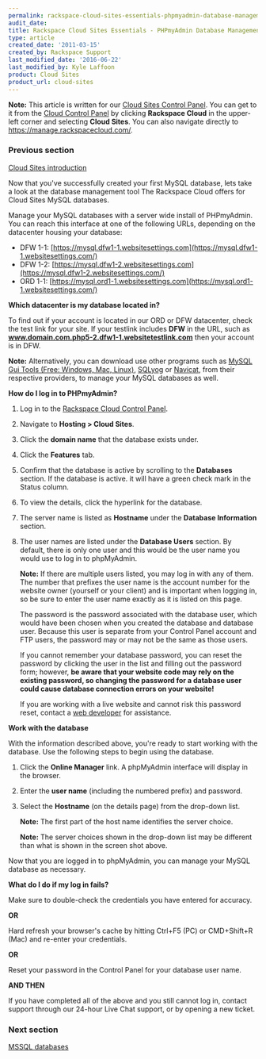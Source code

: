 ```yaml
---
permalink: rackspace-cloud-sites-essentials-phpmyadmin-database-management-interface/
audit_date:
title: Rackspace Cloud Sites Essentials - PHPmyAdmin Database Management Interface
type: article
created_date: '2011-03-15'
created_by: Rackspace Support
last_modified_date: '2016-06-22'
last_modified_by: Kyle Laffoon
product: Cloud Sites
product_url: cloud-sites
---
```


**Note:** This article is written for our [Cloud Sites Control Panel](https://manage.rackspacecloud.com/). You can get to it from the [Cloud Control Panel](https://mycloud.rackspace.com) by clicking **Rackspace Cloud** in the upper-left corner and selecting **Cloud Sites**. You can also navigate directly to <https://manage.rackspacecloud.com/>.

### Previous section

[Cloud Sites introduction](/how-to/cloud-sites)

Now that you've successfully created your first MySQL database, lets
take a look at the database management tool The Rackspace Cloud offers
for Cloud Sites MySQL databases.

Manage your MySQL databases with a server wide install of PHPmyAdmin.
You can reach this interface at one of the following URLs, depending
on the datacenter housing your database:

-   DFW
    1-1: [https://mysql.dfw1-1.websitesettings.com](https://mysql.dfw1-1.websitesettings.com/)
-   DFW
    1-2: [https://mysql.dfw1-2.websitesettings.com](https://mysql.dfw1-2.websitesettings.com/)
-   ORD
    1-1: [https://mysql.ord1-1.websitesettings.com](https://mysql.ord1-1.websitesettings.com/)

**Which datacenter is my database located in?**

To find out if your account is located in our ORD or DFW datacenter,
check the test link for your site. If your testlink includes **DFW** in
the URL, such as **www.domain.com.php5-2.dfw1-1.websitetestlink.com** then
your account is in DFW.

**Note:** Alternatively, you can download use other programs such
as [MySQL Gui Tools (Free: Windows, Mac, Linux)](http://dev.mysql.com/downloads/gui-tools/5.0.html), [SQLyog](http://www.webyog.com/) or [Navicat](http://www.navicat.com/),
from their respective providers, to manage your MySQL databases as
well.

**How do I log in to PHPmyAdmin?**

1. Log in to the [Rackspace Cloud Control Panel](http://manage.rackspacecloud.com).
2. Navigate to **Hosting > Cloud Sites**.
3. Click the **domain name** that the database exists under.
4. Click the **Features** tab.
5. Confirm that the database is active by scrolling to the
    **Databases** section. If the database is active. it will have a
    green check mark in the Status column.
6. To view the details, click the hyperlink for the database.
7. The server name is listed as **Hostname** under the **Database
   Information** section.
8. The user names are listed under the **Database Users** section.
   By default, there is only one user and this would be the user
   name you would use to log in to phpMyAdmin.

   **Note:** If there are multiple users listed, you may log in with any
   of them. The number that prefixes the user name is the account number
   for the website owner (yourself or your client) and is important when
   logging in, so be sure to enter the user name exactly as it is listed
   on this page. 

   The password is the password associated with the database user,
   which would have been chosen when you created the database and
   database user. Because this user is separate from your Control Panel
   account and FTP users, the password may or may not be the same as
   those users.

   If you cannot remember your database password, you can reset
   the password by clicking the user in the list and filling out
   the password form; however, **be aware that your website code may
   rely on the existing password, so changing the password for a
   database user could cause database connection errors on your website!**

   If you are working with a live website and cannot risk this password
   reset, contact a [web developer](/how-to/rackspace-cloud-sites-essentials-mylittleadmin-database-management-interface)
   for assistance.

**Work with the database**

With the information described above, you're ready to start working
with the database. Use the following steps to begin using the database.

1. Click the **Online Manager** link.
   A phpMyAdmin interface will display in the browser.
2. Enter the **user name** (including the numbered prefix) and password.
3. Select the **Hostname** (on the details page) from the drop-down list.

   **Note:** The first part of the host name identifies the server
   choice.

   **Note:** The server choices shown in the drop-down list may be
   different than what is shown in the screen shot above.

Now that you are logged in to phpMyAdmin, you can manage your MySQL database
as necessary.

**What do I do if my log in fails?**

Make sure to double-check the credentials you have entered for accuracy.

**OR**

Hard refresh your browser's cache by hitting Ctrl+F5 (PC) or CMD+Shift+R
(Mac) and re-enter your credentials.

**OR**

Reset your password in the Control Panel for your database user name.

**AND THEN**

If you have completed all of the above and you still cannot log in,
contact support through our 24-hour Live Chat support, or by opening a
new ticket.

### Next section

[MSSQL databases](/how-to/rackspace-cloud-sites-essentials-mssql-databases)
